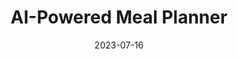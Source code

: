 ---
title: "AI-Powered Meal Planner"
date: "2023-07-16"
summary: "A personalized meal planner that generates recipes based on ingredients at home."
featured: true
external_link: "https://devpost.com/software/personalized-meal-planner-with-ai"
image:
  caption: ""
---
